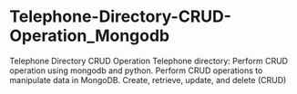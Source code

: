 # Telephone-Directory-CRUD-Operation_Mongodb
Telephone Directory CRUD Operation Telephone directory: Perform CRUD operation using mongodb and python.  Perform CRUD operations to manipulate data in MongoDB. Create, retrieve, update, and delete (CRUD)
